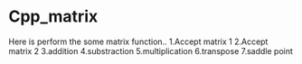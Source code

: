 # Cpp_matrix

Here is perform the some matrix function..
1.Accept matrix 1
2.Accept matrix 2
3.addition
4.substraction
5.multiplication
6.transpose
7.saddle point

